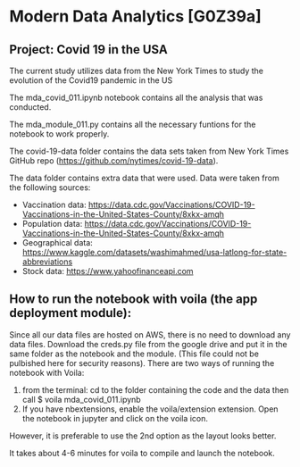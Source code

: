 # Modern Data Analytics [G0Z39a]

## Project: Covid 19 in the USA

The current study utilizes data from the New York Times to study the evolution of the Covid19 pandemic in the US

The mda_covid_011.ipynb notebook contains all the analysis that was conducted.

The mda_module_011.py contains all the necessary funtions for the notebook to work properly.

The covid-19-data folder contains the data sets taken from New York Times GitHub repo (https://github.com/nytimes/covid-19-data).

The data folder contains extra data that were used. Data were taken from the following sources:

- Vaccination data: https://data.cdc.gov/Vaccinations/COVID-19-Vaccinations-in-the-United-States-County/8xkx-amqh
 - Population data: https://data.cdc.gov/Vaccinations/COVID-19-Vaccinations-in-the-United-States-County/8xkx-amqh
- Geographical data: https://www.kaggle.com/datasets/washimahmed/usa-latlong-for-state-abbreviations
- Stock data: https://www.yahoofinanceapi.com

##  How to run the notebook with voila (the app deployment module):
Since all our data files are hosted on AWS, there is no need to download any data files.
Download the creds.py file from the google drive and put it in the same folder as the notebook and the module. (This file could not be pulbished here for security reasons). 
There are two ways of running the notebook with Voila: 
1) from the terminal: cd to the folder containing the code and the data then call $ voila mda_covid_011.ipynb 
2) If you have nbextensions, enable the voila/extension extension. Open the notebook in jupyter and click on the voila icon. 

However, it is preferable to use the 2nd option as the layout looks better. 

It takes about 4-6 minutes for voila to compile and launch the notebook. 
